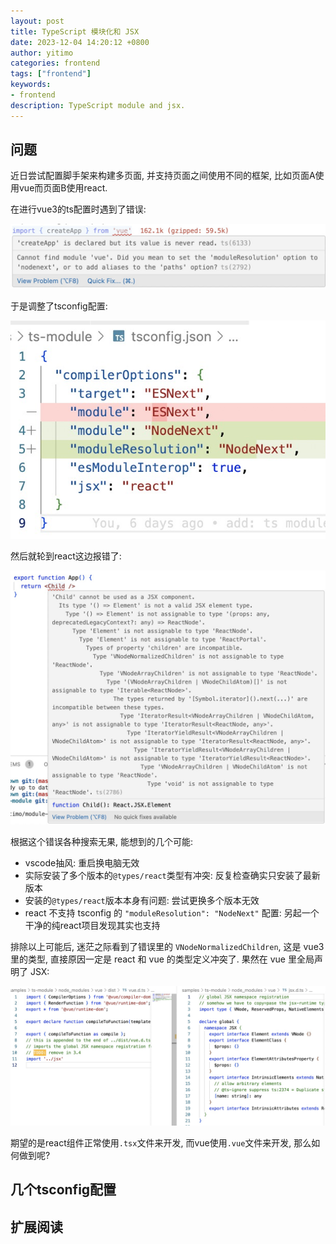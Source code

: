 ```yaml
---
layout: post
title: TypeScript 模块化和 JSX
date: 2023-12-04 14:20:12 +0800
author: yitimo
categories: frontend
tags: ["frontend"]
keywords:
- frontend
description: TypeScript module and jsx.
---
```


## 问题

近日尝试配置脚手架来构建多页面, 并支持页面之间使用不同的框架, 比如页面A使用vue而页面B使用react.

在进行vue3的ts配置时遇到了错误:

![vue类型错误](/assets/images/202312/vue_type_error.jpg)

于是调整了tsconfig配置:

![调整tsconfig](/assets/images/202312/tsconfig_change.jpg)

然后就轮到react这边报错了:

![tsx类型错误](/assets/images/202312/tsx_type_error.jpg)

根据这个错误各种搜索无果, 能想到的几个可能:

- vscode抽风: 重启换电脑无效
- 实际安装了多个版本的``@types/react``类型有冲突: 反复检查确实只安装了最新版本
- 安装的``@types/react``版本本身有问题: 尝试更换多个版本无效
- react 不支持 tsconfig 的 ``"moduleResolution": "NodeNext"`` 配置: 另起一个干净的纯react项目发现其实也支持

排除以上可能后, 迷茫之际看到了错误里的 ``VNodeNormalizedChildren``, 这是 vue3 里的类型, 直接原因一定是 react 和 vue 的类型定义冲突了. 果然在 vue 里全局声明了 JSX:

![vue jsx 定义](/assets/images/202312/vue_jsx_type.jpg)

期望的是react组件正常使用``.tsx``文件来开发, 而vue使用``.vue``文件来开发, 那么如何做到呢?

## 几个tsconfig配置

## 扩展阅读
